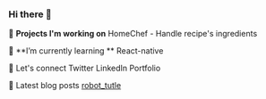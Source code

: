 ### Hi there 👋
🔭 **Projects I'm working on**
HomeChef - Handle recipe's ingredients

🌱 **I’m currently learning **
React-native

💬 Let's connect
Twitter
LinkedIn
Portfolio

📝 Latest blog posts
[robot_tutle](https://francois-chiv.github.io/projet1)

